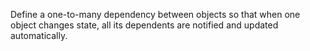 Define a one-to-many dependency between objects so that when one object changes state, all its dependents are notified and updated automatically.
